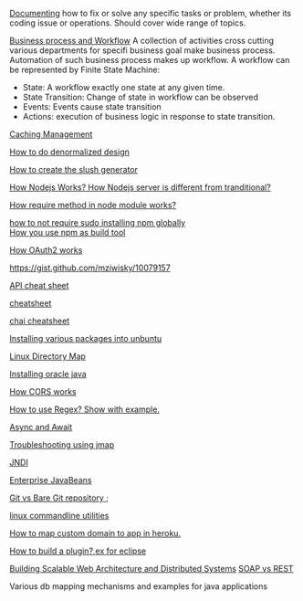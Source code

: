 [Documenting](https://github.com/bhochhi/howto-guide/wiki) how to fix or solve any specific tasks or problem, whether its coding issue or operations. Should cover wide range of topics.


[Business process and Workflow]()
A collection of activities cross cutting various departments for specifi business goal make business process. Automation of such business process makes up workflow. A workflow can be represented by Finite State Machine:
- State: A workflow exactly one state at any given time.
- State Transition: Change of state in workflow can be observed
- Events: Events cause state transition
- Actions: execution of business logic in response to state transition. 



[Caching Management]()

[How to do denormalized design]()  






[How to create the slush generator]()

[How Nodejs Works? How Nodejs server is different from tranditional?]()

[How require method in node module works?](http://fredkschott.com/post/2014/06/require-and-the-module-system/)

[how to not require sudo installing npm globally](https://github.com/sindresorhus/guides/blob/master/npm-global-without-sudo.md)  
[How you use npm as build tool](http://blog.keithcirkel.co.uk/how-to-use-npm-as-a-build-tool/)

[How OAuth2 works](https://tools.ietf.org/html/rfc6749#page-4)

https://gist.github.com/mziwisky/10079157

[API cheat sheet](http://overapi.com/)

[cheatsheet](http://ricostacruz.com/cheatsheets/)

[chai cheatsheet](http://ricostacruz.com/cheatsheets/chai.html)

[Installing various packages into unbuntu](https://github.com/bhochhi/howto-guide/wiki/command-line-installation-of-various-packages-in-ubuntu)

[Linux Directory Map](https://github.com/bhochhi/howto-guide/wiki/Linux-Directory)

[Installing oracle java](http://askubuntu.com/questions/521145/how-to-install-oracle-java-on-ubuntu-14-04)

[How CORS works](http://www.html5rocks.com/en/tutorials/cors/)

[How to use Regex? Show with example.](https://github.com/bhochhi/howto-guide/wiki/regex)

[Async and Await](https://github.com/bhochhi/howto-guide/wiki/Async-and-Await)

[Troubleshooting using jmap](https://github.com/bhochhi/howto-guide/wiki/Troubleshooting-using-jmap)

[JNDI](https://github.com/bhochhi/howto-guide/wiki/JNDI)

[Enterprise JavaBeans](https://github.com/bhochhi/howto-guide/wiki/Enterprise-JavaBeans)

[Git vs Bare Git repository ](http://www.saintsjd.com/2011/01/what-is-a-bare-git-repository/);

[linux commandline utilities](https://github.com/bhochhi/howto-guide/wiki/linux-command-line-tools)

[How to map custom domain to app in heroku.](https://github.com/bhochhi/howto-guide/wiki/JNDI)

[How to build a plugin?,ex for eclipse]()

[Building Scalable Web Architecture and Distributed Systems](http://www.drdobbs.com/web-development/building-scalable-web-architecture-and-d/240142422)
[SOAP vs REST](http://spf13.com/post/soap-vs-rest)

Various db mapping mechanisms and examples for java applications

